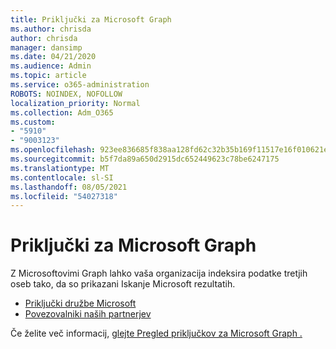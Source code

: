 ```yaml
---
title: Priključki za Microsoft Graph
ms.author: chrisda
author: chrisda
manager: dansimp
ms.date: 04/21/2020
ms.audience: Admin
ms.topic: article
ms.service: o365-administration
ROBOTS: NOINDEX, NOFOLLOW
localization_priority: Normal
ms.collection: Adm_O365
ms.custom:
- "5910"
- "9003123"
ms.openlocfilehash: 923ee836685f838aa128fd62c32b35b169f11517e16f010621e96a88a3b00afd
ms.sourcegitcommit: b5f7da89a650d2915dc652449623c78be6247175
ms.translationtype: MT
ms.contentlocale: sl-SI
ms.lasthandoff: 08/05/2021
ms.locfileid: "54027318"
---
```

# <a name="microsoft-graph-connectors"></a>Priključki za Microsoft Graph

Z Microsoftovimi Graph lahko vaša organizacija indeksira podatke tretjih oseb tako, da so prikazani Iskanje Microsoft rezultatih.

- [Priključki družbe Microsoft](https://docs.microsoft.com/microsoftsearch/connectors-gallery#Microsoft)
- [Povezovalniki naših partnerjev](https://docs.microsoft.com/microsoftsearch/connectors-gallery#Partners)

Če želite več informacij, [glejte Pregled priključkov za Microsoft Graph .](https://docs.microsoft.com/microsoftsearch/connectors-overview)
